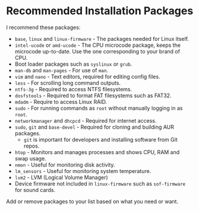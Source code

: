 # Recommended Installation Packages

I recommend these packages:

* `base`, `linux` and `linux-firmware` - The packages needed for Linux itself.
* `intel-ucode` or `amd-ucode` - The CPU microcode package, keeps the microcode up-to-date. Use the one corresponding to your brand of CPU.
* Boot loader packages such as `syslinux` or `grub`.
* `man-db` and `man-pages` - For use of `man`.
* `vim` and `nano` - Text editors, required for editing config files.
* `less` - For scrolling long command outputs.
* `ntfs-3g` - Required to access NTFS filesystems.
* `dosfstools` - Required to format FAT filesystems such as FAT32.
* `mdadm` - Require to access Linux RAID.
* `sudo` - For running commands as `root` without manually logging in as `root`.
* `networkmanager` and `dhcpcd` - Required for internet access.
* `sudo`, `git` and `base-devel` - Required for cloning and building AUR packages.
  * `git` is important for developers and installing software from Git repos.
* `htop` - Monitors and manages processes and shows CPU, RAM and swap usage.
* `nmon` - Useful for monitoring disk activity.
* `lm_sensors` - Useful for monitoring system temperature.
* `lvm2` - LVM (Logical Volume Manager)
* Device firmware not included in `linux-firmware` such as `sof-firmware` for sound cards.

Add or remove packages to your list based on what you need or want.